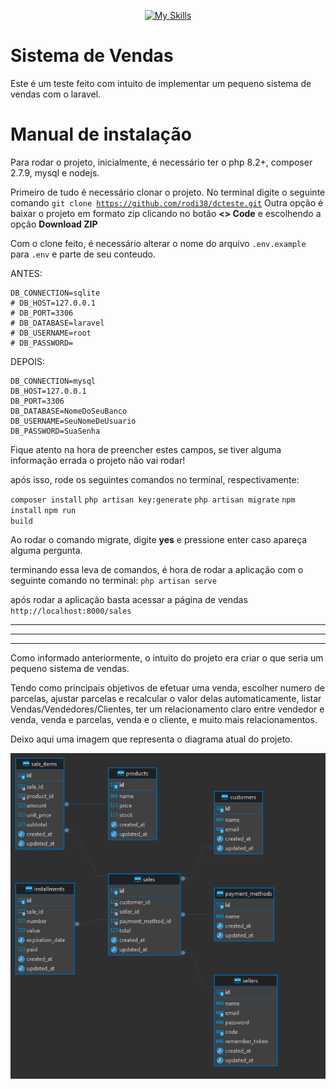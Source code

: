 <div align="center">

[![My Skills](https://skillicons.dev/icons?i=laravel,php,js,bootstrap,mysql)](https://skillicons.dev)

</div>

# Sistema de Vendas

Este é um teste feito com intuito de implementar um pequeno sistema de vendas com o laravel.

# Manual de instalação

Para rodar o projeto, inicialmente, é necessário ter o php 8.2+, composer 2.7.9, mysql e nodejs.

Primeiro de tudo é necessário clonar o projeto. No terminal digite o seguinte comando <code>git clone https://github.com/rodi38/dcteste.git</code>
Outra opção é baixar o projeto em formato zip clicando no botão <b><> Code</b> e escolhendo a opção <b>Download ZIP</b>

Com o clone feito, é necessário alterar o nome do arquivo <code>.env.example</code> para <code>.env</code> e parte de seu conteudo.

ANTES:

```
DB_CONNECTION=sqlite
# DB_HOST=127.0.0.1
# DB_PORT=3306
# DB_DATABASE=laravel
# DB_USERNAME=root
# DB_PASSWORD=
```

DEPOIS:

```
DB_CONNECTION=mysql
DB_HOST=127.0.0.1
DB_PORT=3306
DB_DATABASE=NomeDoSeuBanco
DB_USERNAME=SeuNomeDeUsuario
DB_PASSWORD=SuaSenha
```

Fique atento na hora de preencher estes campos, se tiver alguma informação errada o projeto não vai rodar!

após isso, rode os seguintes comandos no terminal, respectivamente:

<code>composer install</code>
<code>php artisan key:generate</code>
<code>php artisan migrate</code>
<code>npm install</code>
<code>npm run build</code>

Ao rodar o comando migrate, digite <b>yes</b> e pressione enter caso apareça alguma pergunta.


terminando essa leva de comandos, é hora de rodar a aplicação com o seguinte comando no terminal: <code>php artisan serve</code>

após rodar a aplicação basta acessar a página de vendas <code>http://localhost:8000/sales</code>

<hr>

<hr>

<hr>

Como informado anteriormente, o intuito do projeto era criar o que seria um pequeno sistema de vendas.

Tendo como principais objetivos de efetuar uma venda, escolher numero de parcelas, ajustar parcelas e recalcular o valor delas automaticamente, listar Vendas/Vendedores/Clientes, ter um relacionamento claro entre vendedor e venda, venda e parcelas, venda e o cliente, e muito mais relacionamentos.

Deixo aqui uma imagem que representa o diagrama atual do projeto.

![alt text](diagram.png)
